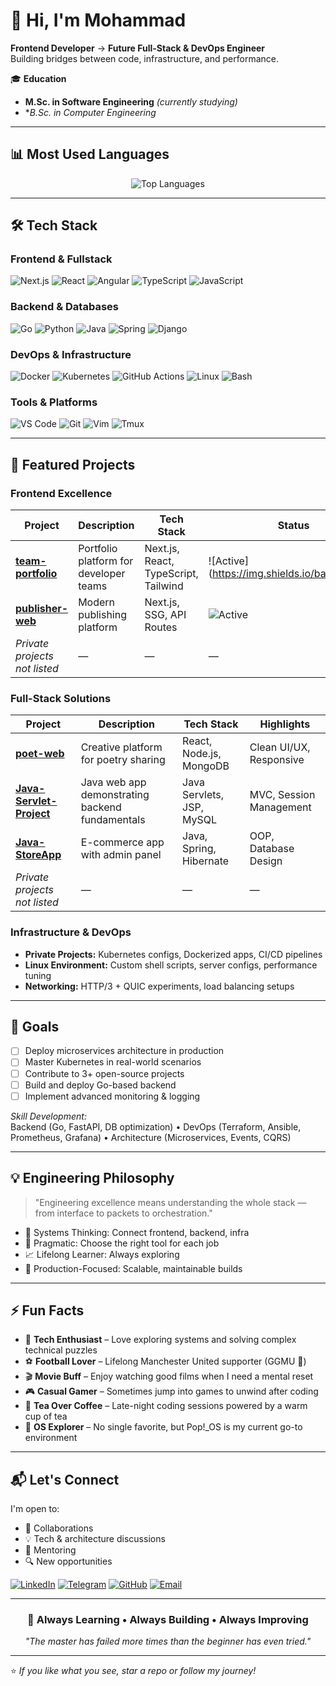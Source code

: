 # 👋 Hi, I'm Mohammad

**Frontend Developer** → **Future Full-Stack & DevOps Engineer**  
Building bridges between code, infrastructure, and performance.

🎓 **Education**  
- **M.Sc. in Software Engineering** *(currently studying)*  
- **B.Sc. in Computer Engineering*

---

## 📊 Most Used Languages

<div align="center">

![Top Languages](https://github-readme-stats.vercel.app/api/top-langs/?username=MohammadMehriyari&layout=compact&theme=radical&hide_border=true)

</div>

---

## 🛠️ Tech Stack

### Frontend & Fullstack
![Next.js](https://img.shields.io/badge/Next.js-000000?style=for-the-badge&logo=next.js&logoColor=white)
![React](https://img.shields.io/badge/React-20232A?style=for-the-badge&logo=react&logoColor=61DAFB)
![Angular](https://img.shields.io/badge/Angular-DD0031?style=for-the-badge&logo=angular&logoColor=white)
![TypeScript](https://img.shields.io/badge/TypeScript-007ACC?style=for-the-badge&logo=typescript&logoColor=white)
![JavaScript](https://img.shields.io/badge/JavaScript-F7DF1E?style=for-the-badge&logo=javascript&logoColor=black)

### Backend & Databases
![Go](https://img.shields.io/badge/Go-00ADD8?style=for-the-badge&logo=go&logoColor=white)
![Python](https://img.shields.io/badge/Python-3776AB?style=for-the-badge&logo=python&logoColor=white)
![Java](https://img.shields.io/badge/Java-ED8B00?style=for-the-badge&logo=java&logoColor=white)
![Spring](https://img.shields.io/badge/Spring-6DB33F?style=for-the-badge&logo=spring&logoColor=white)
![Django](https://img.shields.io/badge/Django-092E20?style=for-the-badge&logo=django&logoColor=white)

### DevOps & Infrastructure
![Docker](https://img.shields.io/badge/Docker-2496ED?style=for-the-badge&logo=docker&logoColor=white)
![Kubernetes](https://img.shields.io/badge/Kubernetes-326CE5?style=for-the-badge&logo=kubernetes&logoColor=white)
![GitHub Actions](https://img.shields.io/badge/GitHub_Actions-2088FF?style=for-the-badge&logo=github-actions&logoColor=white)
![Linux](https://img.shields.io/badge/Linux-FCC624?style=for-the-badge&logo=linux&logoColor=black)
![Bash](https://img.shields.io/badge/Shell_Script-121011?style=for-the-badge&logo=gnu-bash&logoColor=white)

### Tools & Platforms
![VS Code](https://img.shields.io/badge/VS_Code-007ACC?style=for-the-badge&logo=visual-studio-code&logoColor=white)
![Git](https://img.shields.io/badge/Git-F05032?style=for-the-badge&logo=git&logoColor=white)
![Vim](https://img.shields.io/badge/Vim-019733?style=for-the-badge&logo=vim&logoColor=white)
![Tmux](https://img.shields.io/badge/Tmux-1BB91F?style=for-the-badge&logo=tmux&logoColor=white)

---

## 🚀 Featured Projects

### Frontend Excellence

| Project | Description | Tech Stack | Status |
|---------|-------------|------------|--------|
| [**team-portfolio**](https://github.com/MohammadMehriyari/team-portfolio) | Portfolio platform for developer teams | Next.js, React, TypeScript, Tailwind | ![Active](https://img.shields.io/badge/Sta[...]
| [**publisher-web**](https://github.com/MohammadMehriyari/publisher-web) | Modern publishing platform | Next.js, SSG, API Routes | ![Active](https://img.shields.io/badge/Status-Active-brightgreen) |
| _Private projects not listed_ | — | — | — |

### Full-Stack Solutions

| Project | Description | Tech Stack | Highlights |
|---------|-------------|------------|------------|
| [**poet-web**](http://194.36.170.130/) | Creative platform for poetry sharing | React, Node.js, MongoDB | Clean UI/UX, Responsive |
| [**Java-Servlet-Project**](https://github.com/MohammadMehriyari/Java-Servlet-Project) | Java web app demonstrating backend fundamentals | Java Servlets, JSP, MySQL | MVC, Session Management |
| [**Java-StoreApp**](https://github.com/MohammadMehriyari/Java-StoreApp) | E-commerce app with admin panel | Java, Spring, Hibernate | OOP, Database Design |
| _Private projects not listed_ | — | — | — |

### Infrastructure & DevOps
- **Private Projects:** Kubernetes configs, Dockerized apps, CI/CD pipelines  
- **Linux Environment:** Custom shell scripts, server configs, performance tuning  
- **Networking:** HTTP/3 + QUIC experiments, load balancing setups

---

## 🎯 Goals

- [ ] Deploy microservices architecture in production  
- [ ] Master Kubernetes in real-world scenarios  
- [ ] Contribute to 3+ open-source projects  
- [ ] Build and deploy Go-based backend  
- [ ] Implement advanced monitoring & logging  

_Skill Development:_  
Backend (Go, FastAPI, DB optimization) • DevOps (Terraform, Ansible, Prometheus, Grafana) • Architecture (Microservices, Events, CQRS)

---

## 💡 Engineering Philosophy

> "Engineering excellence means understanding the whole stack — from interface to packets to orchestration."

- 🎯 Systems Thinking: Connect frontend, backend, infra  
- 🔧 Pragmatic: Choose the right tool for each job  
- 📈 Lifelong Learner: Always exploring  
- 🚀 Production-Focused: Scalable, maintainable builds

---

## ⚡ Fun Facts

- 🧩 **Tech Enthusiast** – Love exploring systems and solving complex technical puzzles
- ⚽ **Football Lover** – Lifelong Manchester United supporter (GGMU 🔴)
- 🎬 **Movie Buff** – Enjoy watching good films when I need a mental reset
- 🎮 **Casual Gamer** – Sometimes jump into games to unwind after coding
- 🍵 **Tea Over Coffee** – Late-night coding sessions powered by a warm cup of tea
- 🐧 **OS Explorer** – No single favorite, but Pop!_OS is my current go-to environment

---

## 📬 Let's Connect

I'm open to:
- 🤝 Collaborations  
- 💡 Tech & architecture discussions  
- 🎯 Mentoring  
- 🔍 New opportunities

[![LinkedIn](https://img.shields.io/badge/LinkedIn-0077B5?style=for-the-badge&logo=linkedin&logoColor=white)](https://www.linkedin.com/in/mohammad-mehriyari-25536b1bb/)
[![Telegram](https://img.shields.io/badge/Telegram-2CA5E0?style=for-the-badge&logo=telegram&logoColor=white)](https://t.me/MohammadMehriyari)
[![GitHub](https://img.shields.io/badge/GitHub-100000?style=for-the-badge&logo=github&logoColor=white)](https://github.com/MohammadMehriyari)
[![Email](https://img.shields.io/badge/Email-D14836?style=for-the-badge&logo=gmail&logoColor=white)](mailto:mohhammadmer@gmail.com)

---

<div align="center">

### 🚀 Always Learning • Always Building • Always Improving

<em>"The master has failed more times than the beginner has even tried."</em>

</div>

---

⭐ *If you like what you see, star a repo or follow my journey!*
